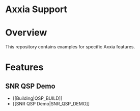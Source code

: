 Axxia Support
=============

# Overview

This repository contains examples for specific Axxia features.

# Features

## SNR QSP Demo

* [[Building|QSP_BUILD]]
* [[SNR QSP Demo|SNR_QSP_DEMO]]
